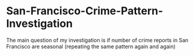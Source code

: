 # San-Francisco-Crime-Pattern-Investigation
The main question of my investigation is if number of crime reports in San Francisco are seasonal (repeating the same pattern again and again)
